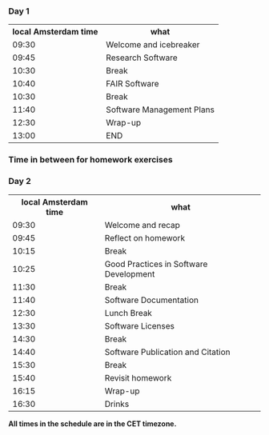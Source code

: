 
<div class="row">
  <div class="col-md-6">
    <h3>Day 1</h3>
    <table class="table table-striped">
      <tr> <th>local Amsterdam time</th> <th>what</th></tr>
      <tr> <td>09:30</td>  <td>Welcome and icebreaker</td> </tr>
      <tr> <td>09:45</td>  <td>Research Software</td></tr>
      <tr> <td>10:30</td>  <td>Break</td></tr>
      <tr> <td>10:40</td>  <td>FAIR Software</td> </tr>
      <tr> <td>10:30</td>  <td>Break</td></tr>
      <tr> <td>11:40</td>  <td>Software Management Plans</td> </tr>
      <tr> <td>12:30</td>  <td>Wrap-up</td> </tr>
      <tr> <td>13:00</td>  <td>END</td> </tr>
    </table>
  </div>

  <h3> Time in between for homework exercises</h3>

  <div class="col-md-6">
    <h3>Day 2</h3>
    <table class="table table-striped">
      <tr> <th>local Amsterdam time</th> <th>what</th></tr>
      <tr> <td>09:30</td>  <td>Welcome and recap</td> </tr>
      <tr> <td>09:45</td>  <td>Reflect on homework</td></tr>
      <tr> <td>10:15</td>  <td>Break</td></tr>
      <tr> <td>10:25</td>  <td>Good Practices in Software Development</td> </tr>
      <tr> <td>11:30</td>  <td>Break</td></tr>
      <tr> <td>11:40</td>  <td>Software Documentation</td> </tr>
      <tr> <td>12:30</td>  <td>Lunch Break</td></tr>
      <tr> <td>13:30</td>  <td>Software Licenses</td> </tr>
      <tr> <td>14:30</td>  <td>Break</td> </tr>
      <tr> <td>14:40</td>  <td>Software Publication and Citation</td></tr>
      <tr> <td>15:30</td>  <td>Break</td> </tr>
      <tr> <td>15:40</td>  <td>Revisit homework</td> </tr>
      <tr> <td>16:15</td>  <td>Wrap-up</td> </tr>
      <tr> <td>16:30</td>  <td>Drinks</td> </tr>
    </table>
  </div>
</div>

<p><b>All times in the schedule are in the CET timezone.</b></p>